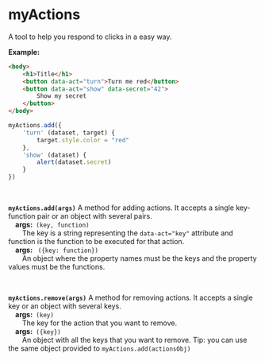 # myActions
A tool to help you respond to clicks in a easy way.  
  
**Example:** 
```html
<body>
	<h1>Title</h1>
	<button data-act="turn">Turn me red</button>
	<button data-act="show" data-secret="42">
		Show my secret
	</button>
</body>
```
```js
myActions.add({
	'turn' (dataset, target) {
		target.style.color = "red"
	},
	'show' (dataset) {
		alert(dataset.secret)
	}
})
```  
<br/>  

**`myActions.add(args)`** A method for adding actions. It accepts a single key-function pair or an object with several pairs.   
&ensp;&ensp;**args:**&ensp;`(key, function)`  
&ensp;&ensp;&ensp;&ensp;The key is a string representing the `data-act="key"` attribute and function is the function to be executed for that action.   
&ensp;&ensp;**args:** &ensp;`({key: function})`  
&ensp;&ensp;&ensp;&ensp;An object where the property names must be the keys and the property values must be the functions. 

<br/>  

**`myActions.remove(args)`** A method for removing actions. It accepts a single key or an object with several keys.   
&ensp;&ensp;**args:**&ensp;`(key)`   
&ensp;&ensp;&ensp;&ensp;The key for the action that you want to remove.  
&ensp;&ensp;**args:**&ensp;`({key})`  
&ensp;&ensp;&ensp;&ensp;An object with all the keys that you want to remove. Tip: you can use the same object provided to `myActions.add(actionsObj)`
